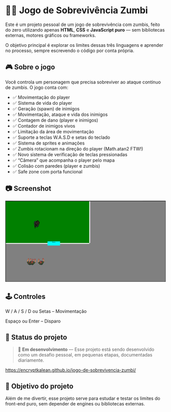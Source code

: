 # 🧟‍♂️ Jogo de Sobrevivência Zumbi

Este é um projeto pessoal de um jogo de sobrevivência com zumbis, feito do zero utilizando apenas **HTML**, **CSS** e **JavaScript puro** — sem bibliotecas externas, motores gráficos ou frameworks.

O objetivo principal é explorar os limites dessas três linguagens e aprender no processo, sempre escrevendo o código por conta própria.


## 🎮 Sobre o jogo

Você controla um personagem que precisa sobreviver ao ataque contínuo de zumbis. 
O jogo conta com:

- ✅ Movimentação do player
- ✅ Sistema de vida do player
- ✅ Geração (spawn) de inimigos
- ✅ Movimentação, ataque e vida dos inimigos
- ✅ Contagem de dano (player e inimigos)
- ✅ Contador de inimigos vivos
- ✅ Limitação da área de movimentação
- ✅ Suporte a teclas W.A.S.D e setas do teclado
- ✅ Sistema de sprites e animações
- ✅ Zumbis rotacionam na direção do player (Math.atan2 FTW!)
- ✅ Novo sistema de verificação de teclas pressionadas
- ✅ “Câmera” que acompanha o player pelo mapa
- ✅ Colisão com paredes (player e zumbis)
- ✅ Safe zone com porta funcional


## 📷 Screenshot

![Preview do jogo](https://github.com/EncryptKalean/jogo-de-sobrevivencia-zumbi/blob/main/screenshot.png?raw=true)


## 🕹️ Controles

W / A / S / D ou Setas – Movimentação

Espaço ou Enter – Disparo


## 🚧 Status do projeto

> 🔨 **Em desenvolvimento** — Esse projeto está sendo desenvolvido como um desafio pessoal, em pequenas etapas, documentadas diariamente.

https://encryptkalean.github.io/jogo-de-sobrevivencia-zumbi/


## 📌 Objetivo do projeto

Além de me divertir, esse projeto serve para estudar e testar os limites do front-end puro, sem depender de engines ou bibliotecas externas.